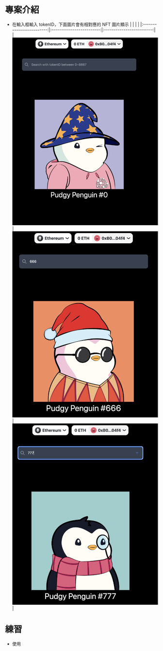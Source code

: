 # 專案介紹

- 在輸入框輸入 tokenID，下面圖片會有相對應的 NFT 圖片顯示
| | | |
|:-------------------------:|:-------------------------:|:-------------------------:|
|![token0](./nft_index_0.png)|![token666](./nft_index_666.png)|![token0777](./nft_index_777.png)|

# 練習

- 使用